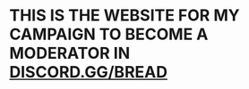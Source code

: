 # THIS IS THE WEBSITE FOR MY CAMPAIGN TO BECOME A MODERATOR IN [DISCORD.GG/BREAD](https://discord.gg/bread)
